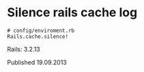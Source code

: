 
# Silence rails cache log

    # config/enviroment.rb
    Rails.cache.silence!

Rails: 3.2.13

Published 19.09.2013


